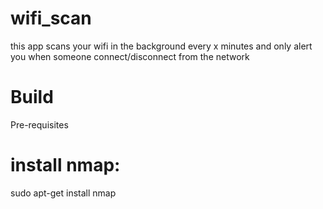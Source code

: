# wifi_scan
this app scans your wifi in the background every x minutes and only alert you when someone connect/disconnect from the network 

# Build
Pre-requisites

# install nmap: 
sudo apt-get install nmap

